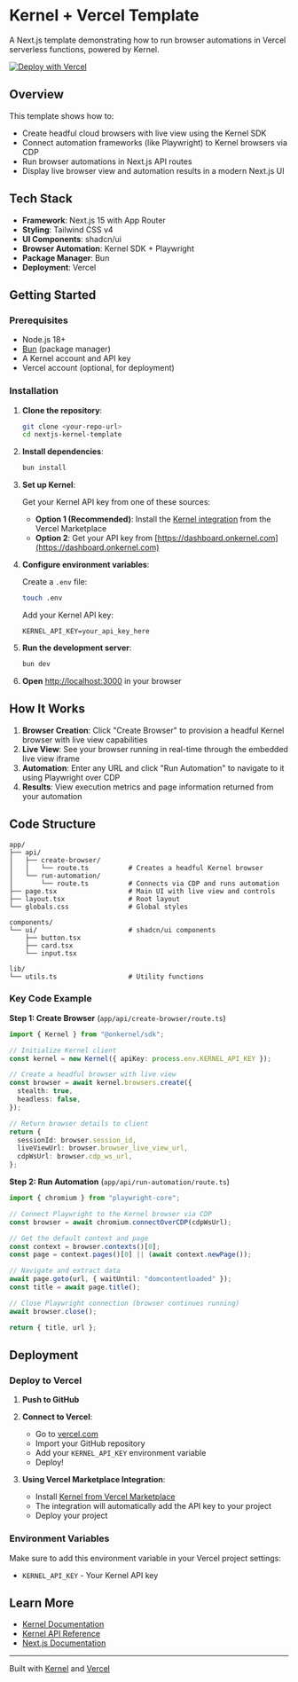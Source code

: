 # Kernel + Vercel Template

A Next.js template demonstrating how to run browser automations in Vercel serverless functions, powered by Kernel.

[![Deploy with Vercel](https://vercel.com/button)](https://vercel.com/new/clone?repository-url=https%3A%2F%2Fgithub.com%2Fonkernel%2Fkernel-nextjs-template&project-name=kernel-nextjs-template&repository-name=kernel-nextjs-template&integration-ids=oac_NEj8KPenfKQGUrRTVRrZL3vV&products=%5B%7B%22type%22%3A%22integration%22%2C%22integrationSlug%22%3A%22kernel%22%2C%22productSlug%22%3A%22kernel%22%2C%22protocol%22%3A%22other%22%7D%5D)

## Overview

This template shows how to:

- Create headful cloud browsers with live view using the Kernel SDK
- Connect automation frameworks (like Playwright) to Kernel browsers via CDP
- Run browser automations in Next.js API routes
- Display live browser view and automation results in a modern Next.js UI

## Tech Stack

- **Framework**: Next.js 15 with App Router
- **Styling**: Tailwind CSS v4
- **UI Components**: shadcn/ui
- **Browser Automation**: Kernel SDK + Playwright
- **Package Manager**: Bun
- **Deployment**: Vercel

## Getting Started

### Prerequisites

- Node.js 18+
- [Bun](https://bun.sh) (package manager)
- A Kernel account and API key
- Vercel account (optional, for deployment)

### Installation

1. **Clone the repository**:

   ```bash
   git clone <your-repo-url>
   cd nextjs-kernel-template
   ```

2. **Install dependencies**:

   ```bash
   bun install
   ```

3. **Set up Kernel**:

   Get your Kernel API key from one of these sources:

   - **Option 1 (Recommended)**: Install the [Kernel integration](https://vercel.com/integrations/kernel) from the Vercel Marketplace
   - **Option 2**: Get your API key from [https://dashboard.onkernel.com](https://dashboard.onkernel.com)

4. **Configure environment variables**:

   Create a `.env` file:

   ```bash
   touch .env
   ```

   Add your Kernel API key:

   ```
   KERNEL_API_KEY=your_api_key_here
   ```

5. **Run the development server**:

   ```bash
   bun dev
   ```

6. **Open** [http://localhost:3000](http://localhost:3000) in your browser

## How It Works

1. **Browser Creation**: Click "Create Browser" to provision a headful Kernel browser with live view capabilities
2. **Live View**: See your browser running in real-time through the embedded live view iframe
3. **Automation**: Enter any URL and click "Run Automation" to navigate to it using Playwright over CDP
4. **Results**: View execution metrics and page information returned from your automation

## Code Structure

```
app/
├── api/
│   ├── create-browser/
│   │   └── route.ts          # Creates a headful Kernel browser
│   └── run-automation/
│       └── route.ts          # Connects via CDP and runs automation
├── page.tsx                  # Main UI with live view and controls
├── layout.tsx                # Root layout
└── globals.css               # Global styles

components/
└── ui/                       # shadcn/ui components
    ├── button.tsx
    ├── card.tsx
    └── input.tsx

lib/
└── utils.ts                  # Utility functions
```

### Key Code Example

**Step 1: Create Browser** (`app/api/create-browser/route.ts`)

```typescript
import { Kernel } from "@onkernel/sdk";

// Initialize Kernel client
const kernel = new Kernel({ apiKey: process.env.KERNEL_API_KEY });

// Create a headful browser with live view
const browser = await kernel.browsers.create({
  stealth: true,
  headless: false,
});

// Return browser details to client
return {
  sessionId: browser.session_id,
  liveViewUrl: browser.browser_live_view_url,
  cdpWsUrl: browser.cdp_ws_url,
};
```

**Step 2: Run Automation** (`app/api/run-automation/route.ts`)

```typescript
import { chromium } from "playwright-core";

// Connect Playwright to the Kernel browser via CDP
const browser = await chromium.connectOverCDP(cdpWsUrl);

// Get the default context and page
const context = browser.contexts()[0];
const page = context.pages()[0] || (await context.newPage());

// Navigate and extract data
await page.goto(url, { waitUntil: "domcontentloaded" });
const title = await page.title();

// Close Playwright connection (browser continues running)
await browser.close();

return { title, url };
```

## Deployment

### Deploy to Vercel

1. **Push to GitHub**

2. **Connect to Vercel**:

   - Go to [vercel.com](https://vercel.com)
   - Import your GitHub repository
   - Add your `KERNEL_API_KEY` environment variable
   - Deploy!

3. **Using Vercel Marketplace Integration**:
   - Install [Kernel from Vercel Marketplace](https://vercel.com/integrations/kernel)
   - The integration will automatically add the API key to your project
   - Deploy your project

### Environment Variables

Make sure to add this environment variable in your Vercel project settings:

- `KERNEL_API_KEY` - Your Kernel API key

## Learn More

- [Kernel Documentation](https://docs.onkernel.com)
- [Kernel API Reference](https://docs.onkernel.com/api-reference)
- [Next.js Documentation](https://nextjs.org/docs)

---

Built with [Kernel](https://dashboard.onkernel.com) and [Vercel](https://vercel.com)
